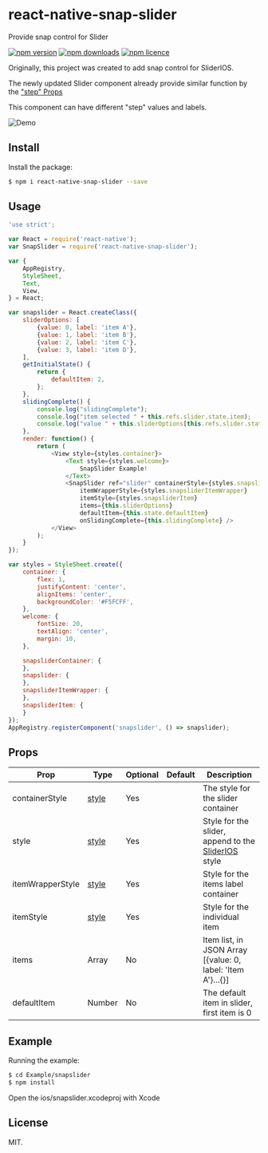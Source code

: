 # react-native-snap-slider
Provide snap control for Slider

[![npm version](http://img.shields.io/npm/v/react-native-snap-slider.svg?style=flat-square)](https://npmjs.org/package/react-native-snap-slider "View this project on npm")
[![npm downloads](http://img.shields.io/npm/dm/react-native-snap-slider.svg?style=flat-square)](https://npmjs.org/package/react-native-snap-slider "View this project on npm")
[![npm licence](http://img.shields.io/npm/l/react-native-snap-slider.svg?style=flat-square)](https://npmjs.org/package/react-native-snap-slider "View this project on npm")


Originally, this project was created to add snap control for SliderIOS.

The newly updated Slider component already provide similar function by the ["step" Props](https://facebook.github.io/react-native/docs/slider.html#content)

This component can have different "step" values and labels.


![Demo](https://github.com/franfran/react-native-snap-slider/wiki/images/screenshot.gif)

## Install

Install the package:

```bash
$ npm i react-native-snap-slider --save
```

## Usage

```javascript
'use strict';

var React = require('react-native');
var SnapSlider = require('react-native-snap-slider');

var {
    AppRegistry,
    StyleSheet,
    Text,
    View,
} = React;

var snapslider = React.createClass({
    sliderOptions: [
        {value: 0, label: 'item A'},
        {value: 1, label: 'item B'},
        {value: 2, label: 'item C'},
        {value: 3, label: 'item D'},
    ],
    getInitialState() {
        return {
            defaultItem: 2,
        };
    },
    slidingComplete() {
        console.log("slidingComplete");
        console.log("item selected " + this.refs.slider.state.item);
        console.log("value " + this.sliderOptions[this.refs.slider.state.item].value);
    },
    render: function() {
        return (
            <View style={styles.container}>
                <Text style={styles.welcome}>
                    SnapSlider Example!
                </Text>
                <SnapSlider ref="slider" containerStyle={styles.snapsliderContainer} style={styles.snapslider}
                    itemWrapperStyle={styles.snapsliderItemWrapper}
                    itemStyle={styles.snapsliderItem}
                    items={this.sliderOptions}
                    defaultItem={this.state.defaultItem}
                    onSlidingComplete={this.slidingComplete} />
            </View>
        );
    }
});

var styles = StyleSheet.create({
    container: {
        flex: 1,
        justifyContent: 'center',
        alignItems: 'center',
        backgroundColor: '#F5FCFF',
    },
    welcome: {
        fontSize: 20,
        textAlign: 'center',
        margin: 10,
    },

    snapsliderContainer: {
    },
    snapslider: {
    },
    snapsliderItemWrapper: {
    },
    snapsliderItem: {
    }
});
AppRegistry.registerComponent('snapslider', () => snapslider);
```

## Props

Prop                  | Type     | Optional | Default                   | Description
--------------------- | -------- | -------- | ------------------------- | -----------
containerStyle        | [style](http://facebook.github.io/react-native/docs/view.html#style)    | Yes      |                           | The style for the slider container
style                 | [style](http://facebook.github.io/react-native/docs/view.html#style)    | Yes      |                           | Style for the slider, append to the [SliderIOS](https://facebook.github.io/react-native/docs/sliderios.html)  style
itemWrapperStyle      | [style](http://facebook.github.io/react-native/docs/view.html#style)    | Yes      |                           | Style for the items label container
itemStyle            | [style](http://facebook.github.io/react-native/docs/view.html#style)    | Yes      |                           | Style for the individual item
items    | Array    | No      |                           | Item list, in JSON Array [{value: 0, label: 'Item A'}...{}]
defaultItem    | Number    | No      |                    | The default item in slider, first item is 0

## Example

Running the example:

```bash
$ cd Example/snapslider
$ npm install
```

Open the ios/snapslider.xcodeproj with Xcode

## License

MIT.
